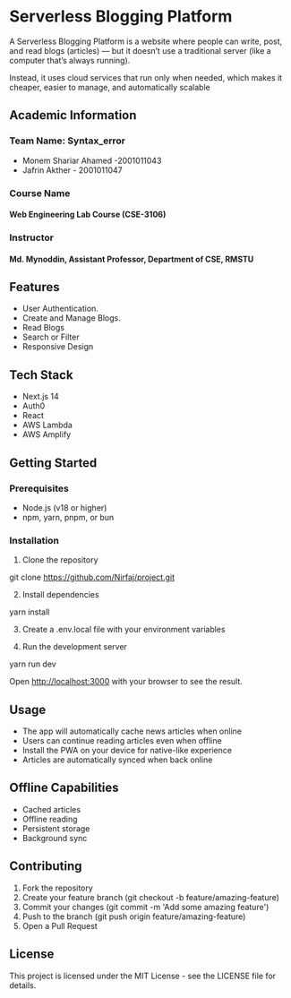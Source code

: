 # Serverless Blogging Platform

A Serverless Blogging Platform is a website where people can write, post, and read blogs (articles) — but it doesn’t use a traditional server (like a computer that’s always running).

Instead, it uses cloud services that run only when needed, which makes it cheaper, easier to manage, and automatically scalable

## Academic Information

### Team Name: Syntax_error

- Monem Shariar Ahamed -2001011043
- Jafrin Akther - 2001011047

### Course Name

#### Web Engineering Lab Course (CSE-3106)

### Instructor

#### Md. Mynoddin, Assistant Professor, Department of CSE, RMSTU

## Features

- User Authentication.
- Create and Manage Blogs.
- Read Blogs
- Search or Filter
- Responsive Design

## Tech Stack

- Next.js 14
- Auth0
- React
- AWS Lambda
- AWS Amplify

## Getting Started

### Prerequisites

- Node.js (v18 or higher)
- npm, yarn, pnpm, or bun

### Installation

1. Clone the repository

git clone 
https://github.com/Nirfaj/project.git

2. Install dependencies

yarn install

3. Create a .env.local file with your environment variables

4. Run the development server

yarn run dev

Open [http://localhost:3000](http://localhost:3000) with your browser to see the result.

## Usage

- The app will automatically cache news articles when online
- Users can continue reading articles even when offline
- Install the PWA on your device for native-like experience
- Articles are automatically synced when back online

## Offline Capabilities

- Cached articles
- Offline reading
- Persistent storage
- Background sync

## Contributing

1. Fork the repository
2. Create your feature branch (git checkout -b feature/amazing-feature)
3. Commit your changes (git commit -m 'Add some amazing feature')
4. Push to the branch (git push origin feature/amazing-feature)
5. Open a Pull Request

## License

This project is licensed under the MIT License - see the LICENSE file for details.
